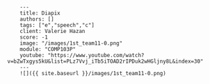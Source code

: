 
        ---
        title: Diapix
        authors: []
        tags: ["e","speech","c"]
        client: Valerie Hazan
        score: -1
        image: "/images/1st_team11-0.png"
        module: "COMP103P"
        youtube: "https://www.youtube.com/watch?v=bZwTxgys5kU&list=PLz7Vvj_iTb5iTOAD2rIPDuk2wHGljny8L&index=30"
        ---
        ![]({{ site.baseurl }}/images/1st_team11-0.png)
